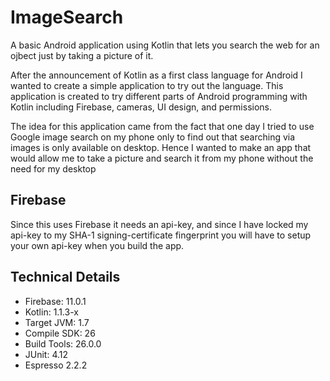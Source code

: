 # ImageSearch
A basic Android application using Kotlin that lets you search the web for an ojbect just by taking a picture of it.

After the announcement of Kotlin as a first class language for Android I wanted to create a simple application to try out the language.
This application is created to try different parts of Android programming with Kotlin including Firebase, cameras, UI design, and permissions.

The idea for this application came from the fact that one day I tried to use Google image search on my phone only to find out that searching via images is only available on desktop.
Hence I wanted to make an app that would allow me to take a picture and search it from my phone without the need for my desktop

## Firebase
Since this uses Firebase it needs an api-key, and since I have locked my api-key to my SHA-1 signing-certificate fingerprint you will have to setup your own api-key when you build the app.
## Technical Details
- Firebase: 11.0.1
- Kotlin: 1.1.3-x
- Target JVM: 1.7
- Compile SDK: 26
- Build Tools: 26.0.0
- JUnit: 4.12
- Espresso 2.2.2
